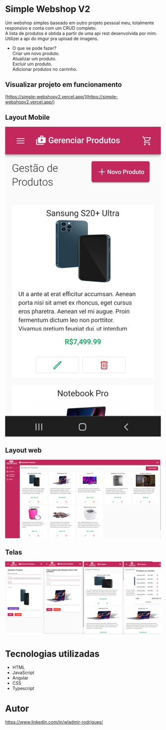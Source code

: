 # Simple Webshop V2
Um webshop simples baseado em outro projeto pessoal meu, totalmente responsivo e 
conta com um CRUD completo.\
A lista de produtos é obtida a partir de uma api rest desenvolvida por mim. \
Utilizei a api do imgur pra upload de imagens.
 - O que se pode fazer?\
 Criar um novo produto.\
 Atualizar um produto.\
 Excluir um produto.\
 Adicionar produtos no carrinho.
## Visualizar projeto em funcionamento
[https://simple-webshopv2.vercel.app/](https://simple-webshopv2.vercel.app/)

## Layout Mobile
![Web 2](https://github.com/getwlad/assets/blob/main/simpleWebV2Mob.png)

## Layout web
![Web 1](https://github.com/getwlad/assets/blob/main/simpleWebV2Desk.png)

## Telas
![Web 3](https://github.com/getwlad/assets/blob/main/simpleV2caps.png)

# Tecnologias utilizadas
- HTML
- JavaScript
- Angular
- CSS
- Typescript


# Autor
https://www.linkedin.com/in/wladmir-rodrigues/
